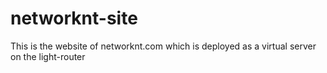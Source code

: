 # networknt-site
This is the website of networknt.com which is deployed as a virtual server on the light-router
